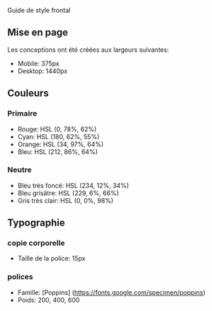 Guide de style frontal

## Mise en page

Les conceptions ont été créées aux largeurs suivantes:

- Mobile: 375px
- Desktop: 1440px

## Couleurs

### Primaire

- Rouge: HSL (0, 78%, 62%)
- Cyan: HSL (180, 62%, 55%)
- Orange: HSL (34, 97%, 64%)
- Bleu: HSL (212, 86%, 64%)

### Neutre

- Bleu très foncé: HSL (234, 12%, 34%)
- Bleu grisâtre: HSL (229, 6%, 66%)
- Gris très clair: HSL (0, 0%, 98%)

## Typographie

### copie corporelle

- Taille de la police: 15px

### polices

- Famille: [Poppins] (https://fonts.google.com/specimen/poppins)
- Poids: 200, 400, 600